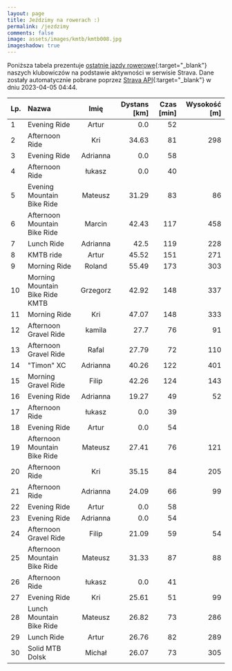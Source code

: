```yaml
---
layout: page
title: Jeździmy na rowerach :)
permalink: /jezdzimy
comments: false
image: assets/images/kmtb/kmtb008.jpg
imageshadow: true
---
```


Poniższa tabela prezentuje [ostatnie jazdy rowerowe](https://www.strava.com/clubs/336381){:target="_blank"} naszych klubowiczów na podstawie aktywności w serwisie Strava. Dane zostały automatycznie pobrane poprzez [Strava API](https://developers.strava.com/docs/reference/#api-Clubs-getClubActivitiesById){:target="_blank"} w dniu 2023-04-05 04:44.

Lp. | Nazwa | Imię | Dystans [km] | Czas [min] | Wysokość [m]
:--- | :--- | :---: | ---: | ---: | ---:
1|Evening Ride|Artur|0.0|52|
2|Afternoon Ride|Kri|34.63|81|298
3|Evening Ride|Adrianna|0.0|58|
4|Afternoon Ride|łukasz|0.0|40|
5|Evening Mountain Bike Ride|Mateusz|31.29|83|86
6|Afternoon Mountain Bike Ride|Marcin|42.43|117|458
7|Lunch Ride|Adrianna|42.5|119|228
8|KMTB ride|Artur|45.52|151|271
9|Morning Ride|Roland|55.49|173|303
10|Morning Mountain Bike Ride KMTB|Grzegorz|42.92|148|337
11|Morning Ride|Kri|47.07|148|333
12|Afternoon Gravel Ride|kamila|27.7|76|91
13|Afternoon Gravel Ride|Rafal|27.79|72|110
14|"Timon" XC |Adrianna|40.26|122|401
15|Morning Gravel Ride|Filip|42.26|124|143
16|Evening Ride|Adrianna|19.27|49|52
17|Afternoon Ride|łukasz|0.0|39|
18|Evening Ride|Artur|0.0|54|
19|Afternoon Mountain Bike Ride|Mateusz|27.41|76|121
20|Afternoon Ride|Kri|35.15|84|205
21|Afternoon Ride|Adrianna|24.09|66|99
22|Evening Ride|Artur|0.0|58|
23|Evening Ride|Adrianna|0.0|54|
24|Afternoon Gravel Ride|Filip|21.09|59|54
25|Afternoon Mountain Bike Ride|Mateusz|31.33|87|88
26|Afternoon Ride|łukasz|0.0|41|
27|Evening Ride|Kri|25.61|51|99
28|Lunch Mountain Bike Ride|Mateusz|26.82|73|286
29|Lunch Ride|Artur|26.76|82|289
30|Solid MTB Dolsk|Michał|26.07|73|305
